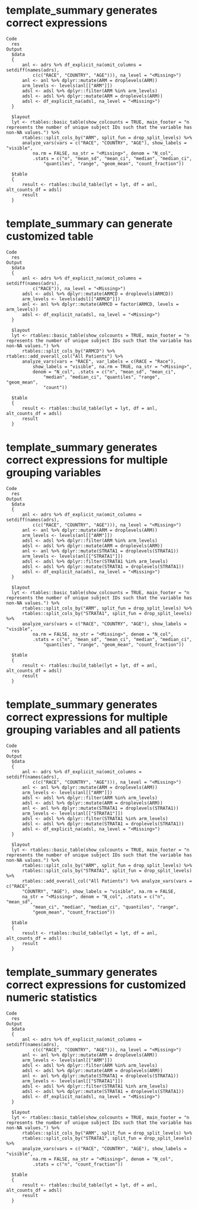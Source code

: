 # template_summary generates correct expressions

    Code
      res
    Output
      $data
      {
          anl <- adrs %>% df_explicit_na(omit_columns = setdiff(names(adrs), 
              c(c("RACE", "COUNTRY", "AGE"))), na_level = "<Missing>")
          anl <- anl %>% dplyr::mutate(ARM = droplevels(ARM))
          arm_levels <- levels(anl[["ARM"]])
          adsl <- adsl %>% dplyr::filter(ARM %in% arm_levels)
          adsl <- adsl %>% dplyr::mutate(ARM = droplevels(ARM))
          adsl <- df_explicit_na(adsl, na_level = "<Missing>")
      }
      
      $layout
      lyt <- rtables::basic_table(show_colcounts = TRUE, main_footer = "n represents the number of unique subject IDs such that the variable has non-NA values.") %>% 
          rtables::split_cols_by("ARM", split_fun = drop_split_levels) %>% 
          analyze_vars(vars = c("RACE", "COUNTRY", "AGE"), show_labels = "visible", 
              na.rm = FALSE, na_str = "<Missing>", denom = "N_col", 
              .stats = c("n", "mean_sd", "mean_ci", "median", "median_ci", 
                  "quantiles", "range", "geom_mean", "count_fraction"))
      
      $table
      {
          result <- rtables::build_table(lyt = lyt, df = anl, alt_counts_df = adsl)
          result
      }
      

# template_summary can generate customized table

    Code
      res
    Output
      $data
      {
          anl <- adrs %>% df_explicit_na(omit_columns = setdiff(names(adrs), 
              c("RACE")), na_level = "<Missing>")
          adsl <- adsl %>% dplyr::mutate(ARMCD = droplevels(ARMCD))
          arm_levels <- levels(adsl[["ARMCD"]])
          anl <- anl %>% dplyr::mutate(ARMCD = factor(ARMCD, levels = arm_levels))
          adsl <- df_explicit_na(adsl, na_level = "<Missing>")
      }
      
      $layout
      lyt <- rtables::basic_table(show_colcounts = TRUE, main_footer = "n represents the number of unique subject IDs such that the variable has non-NA values.") %>% 
          rtables::split_cols_by("ARMCD") %>% rtables::add_overall_col("All Patients") %>% 
          analyze_vars(vars = "RACE", var_labels = c(RACE = "Race"), 
              show_labels = "visible", na.rm = TRUE, na_str = "<Missing>", 
              denom = "N_col", .stats = c("n", "mean_sd", "mean_ci", 
                  "median", "median_ci", "quantiles", "range", "geom_mean", 
                  "count"))
      
      $table
      {
          result <- rtables::build_table(lyt = lyt, df = anl, alt_counts_df = adsl)
          result
      }
      

# template_summary generates correct expressions for multiple grouping variables

    Code
      res
    Output
      $data
      {
          anl <- adrs %>% df_explicit_na(omit_columns = setdiff(names(adrs), 
              c(c("RACE", "COUNTRY", "AGE"))), na_level = "<Missing>")
          anl <- anl %>% dplyr::mutate(ARM = droplevels(ARM))
          arm_levels <- levels(anl[["ARM"]])
          adsl <- adsl %>% dplyr::filter(ARM %in% arm_levels)
          adsl <- adsl %>% dplyr::mutate(ARM = droplevels(ARM))
          anl <- anl %>% dplyr::mutate(STRATA1 = droplevels(STRATA1))
          arm_levels <- levels(anl[["STRATA1"]])
          adsl <- adsl %>% dplyr::filter(STRATA1 %in% arm_levels)
          adsl <- adsl %>% dplyr::mutate(STRATA1 = droplevels(STRATA1))
          adsl <- df_explicit_na(adsl, na_level = "<Missing>")
      }
      
      $layout
      lyt <- rtables::basic_table(show_colcounts = TRUE, main_footer = "n represents the number of unique subject IDs such that the variable has non-NA values.") %>% 
          rtables::split_cols_by("ARM", split_fun = drop_split_levels) %>% 
          rtables::split_cols_by("STRATA1", split_fun = drop_split_levels) %>% 
          analyze_vars(vars = c("RACE", "COUNTRY", "AGE"), show_labels = "visible", 
              na.rm = FALSE, na_str = "<Missing>", denom = "N_col", 
              .stats = c("n", "mean_sd", "mean_ci", "median", "median_ci", 
                  "quantiles", "range", "geom_mean", "count_fraction"))
      
      $table
      {
          result <- rtables::build_table(lyt = lyt, df = anl, alt_counts_df = adsl)
          result
      }
      

# template_summary generates correct expressions for multiple grouping variables and all patients

    Code
      res
    Output
      $data
      {
          anl <- adrs %>% df_explicit_na(omit_columns = setdiff(names(adrs), 
              c(c("RACE", "COUNTRY", "AGE"))), na_level = "<Missing>")
          anl <- anl %>% dplyr::mutate(ARM = droplevels(ARM))
          arm_levels <- levels(anl[["ARM"]])
          adsl <- adsl %>% dplyr::filter(ARM %in% arm_levels)
          adsl <- adsl %>% dplyr::mutate(ARM = droplevels(ARM))
          anl <- anl %>% dplyr::mutate(STRATA1 = droplevels(STRATA1))
          arm_levels <- levels(anl[["STRATA1"]])
          adsl <- adsl %>% dplyr::filter(STRATA1 %in% arm_levels)
          adsl <- adsl %>% dplyr::mutate(STRATA1 = droplevels(STRATA1))
          adsl <- df_explicit_na(adsl, na_level = "<Missing>")
      }
      
      $layout
      lyt <- rtables::basic_table(show_colcounts = TRUE, main_footer = "n represents the number of unique subject IDs such that the variable has non-NA values.") %>% 
          rtables::split_cols_by("ARM", split_fun = drop_split_levels) %>% 
          rtables::split_cols_by("STRATA1", split_fun = drop_split_levels) %>% 
          rtables::add_overall_col("All Patients") %>% analyze_vars(vars = c("RACE", 
          "COUNTRY", "AGE"), show_labels = "visible", na.rm = FALSE, 
          na_str = "<Missing>", denom = "N_col", .stats = c("n", "mean_sd", 
              "mean_ci", "median", "median_ci", "quantiles", "range", 
              "geom_mean", "count_fraction"))
      
      $table
      {
          result <- rtables::build_table(lyt = lyt, df = anl, alt_counts_df = adsl)
          result
      }
      

# template_summary generates correct expressions for customized numeric statistics

    Code
      res
    Output
      $data
      {
          anl <- adrs %>% df_explicit_na(omit_columns = setdiff(names(adrs), 
              c(c("RACE", "COUNTRY", "AGE"))), na_level = "<Missing>")
          anl <- anl %>% dplyr::mutate(ARM = droplevels(ARM))
          arm_levels <- levels(anl[["ARM"]])
          adsl <- adsl %>% dplyr::filter(ARM %in% arm_levels)
          adsl <- adsl %>% dplyr::mutate(ARM = droplevels(ARM))
          anl <- anl %>% dplyr::mutate(STRATA1 = droplevels(STRATA1))
          arm_levels <- levels(anl[["STRATA1"]])
          adsl <- adsl %>% dplyr::filter(STRATA1 %in% arm_levels)
          adsl <- adsl %>% dplyr::mutate(STRATA1 = droplevels(STRATA1))
          adsl <- df_explicit_na(adsl, na_level = "<Missing>")
      }
      
      $layout
      lyt <- rtables::basic_table(show_colcounts = TRUE, main_footer = "n represents the number of unique subject IDs such that the variable has non-NA values.") %>% 
          rtables::split_cols_by("ARM", split_fun = drop_split_levels) %>% 
          rtables::split_cols_by("STRATA1", split_fun = drop_split_levels) %>% 
          analyze_vars(vars = c("RACE", "COUNTRY", "AGE"), show_labels = "visible", 
              na.rm = FALSE, na_str = "<Missing>", denom = "N_col", 
              .stats = c("n", "count_fraction"))
      
      $table
      {
          result <- rtables::build_table(lyt = lyt, df = anl, alt_counts_df = adsl)
          result
      }
      

